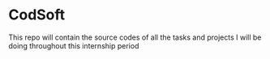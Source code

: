 # CodSoft
This repo will contain the source codes of all the tasks and projects I will be doing throughout this internship period
